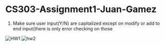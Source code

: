# CS303-Assignment1-Juan-Gamez
1. Make sure user input(Y/N) are capitalized except on modify or add to end input(there is only error checking on those

![HW1](https://github.com/JuanGamez79/CS303-Assignment1-Juan-Gamez/assets/123590456/06b0e9c8-bee3-4bc9-9584-7ec71e74fd0d)
![hw2](https://github.com/JuanGamez79/CS303-Assignment1-Juan-Gamez/assets/123590456/39bb0054-7748-453d-9aef-b30a4dfcd7d9)
